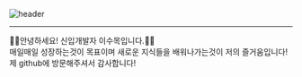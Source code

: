 ![header](https://capsule-render.vercel.app/api?type=cylinder&color=586fab&height=300&section=header&text=Hello!%20(●'◡'●)&fontSize=90&animationblink&fontColor=ffff)
___
👋🏻안녕하세요! 신입개발자 이수목입니다.👋🏻  
매일매일 성장하는것이 목표이며 새로운 지식들을 배워나가는것이 저의 즐거움입니다!  
제 github에 방문해주셔서 감사합니다! 
